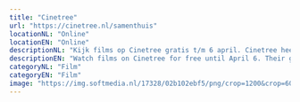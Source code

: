 ```yaml
---
title: "Cinetree"
url: "https://cinetree.nl/samenthuis"
locationNL: "Online"
locationEN: "Online"
descriptionNL: "Kijk films op Cinetree gratis t/m 6 april. Cinetree heeft als doel films met goede verhalen te verzamelen, uit te lichten en van context te voorzien."
descriptionEN: "Watch films on Cinetree for free until April 6. Their goal is to collect films with good stories, show them, and provide context."
categoryNL: "Film"
categoryEN: "Film"
image: "https://img.softmedia.nl/17328/02b102ebf5/png/crop=1200&crop=600&crop=0&crop=9&resize=1200&resize=400/uploads/media/5a379940bc9b0/cinetree-logo-1.jpg"
---
```

